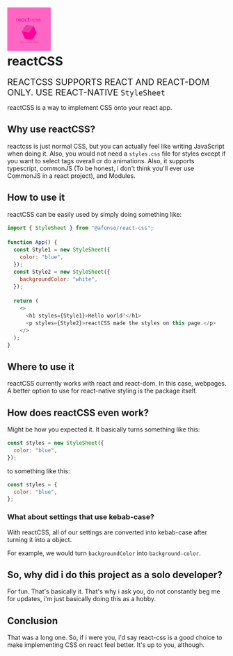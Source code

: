 # <img src="./img/logo.png" width="100px" height="100px"> <div>reactCSS</div>

<span style="font-size: 20px;">REACTCSS SUPPORTS REACT AND REACT-DOM ONLY. USE REACT-NATIVE `StyleSheet` </span>

reactCSS is a way to implement CSS onto your react app.

## Why use reactCSS?

reactcss is just normal CSS, but you can actually feel like writing JavaScript when doing it. Also, you would not need a `styles.css` file for styles except if you want to select tags overall or do animations. Also, it supports typescript, commonJS (To be honest, i don't think you'll ever use CommonJS in a react project), and Modules.

## How to use it

reactCSS can be easily used by simply doing something like:

```js
import { StyleSheet } from "@afonso/react-css";

function App() {
  const Style1 = new StyleSheet({
    color: "blue",
  });
  const Style2 = new StyleSheet({
    backgroundColor: "white",
  });

  return (
    <>
      <h1 styles={Style1}>Hello world!</h1>
      <p styles={Style2}>reactCSS made the styles on this page.</p>
    </>
  );
}
```

## Where to use it

reactCSS currently works with react and react-dom. In this case, webpages. A better option to use for react-native styling is the package itself.

## How does reactCSS even work?

Might be how you expected it. It basically turns something like this:

```js
const styles = new StyleSheet({
  color: "blue",
});
```

to something like this:

```js
const styles = {
  color: "blue",
};
```

### What about settings that use kebab-case?

With reactCSS, all of our settings are converted into kebab-case after turning it into a object.

For example, we would turn `backgroundColor` into `background-color`.

## So, why did i do this project as a solo developer?

For fun. That's basically it. That's why i ask you, do not constantly beg me for updates, i'm just basically doing this as a hobby.

## Conclusion

That was a long one. So, if i were you, i'd say react-css is a good choice to make implementing CSS on react feel better. It's up to you, although.
